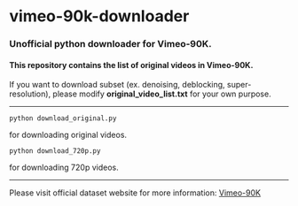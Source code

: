 vimeo-90k-downloader
====================

### Unofficial python downloader for Vimeo-90K.

#### This repository contains the list of original videos in Vimeo-90K.

If you want to download subset (ex. denoising, deblocking, super-resolution), please modify **original_video_list.txt** for your own purpose.

***
```
python download_original.py
```
for downloading original videos. 
```
python download_720p.py
```
for downloading 720p videos.
***

Please visit official dataset website for more information: [Vimeo-90K](http://toflow.csail.mit.edu/)
